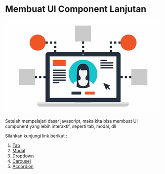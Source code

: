 # Membuat UI Component Lanjutan

![ui component lanjutan](ui.jpg)

Setelah mempelajari dasar javascript, maka kita bisa membuat UI component yang lebih interaktif, seperti tab, modal, dll

Silahkan kunjungi link berikut :

1. [Tab](https://www.w3schools.com/howto/howto_js_tabs.asp)
2. [Modal](https://www.w3schools.com/howto/howto_css_modals.asp)
3. [Dropdown](https://www.w3schools.com/howto/howto_js_dropdown.asp)
4. [Carousel](https://www.w3schools.com/howto/howto_js_slideshow.asp)
5. [Accordion](https://www.w3schools.com/howto/howto_js_accordion.asp)
